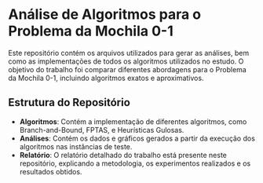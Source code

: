 # Análise de Algoritmos para o Problema da Mochila 0-1

Este repositório contém os arquivos utilizados para gerar as análises, bem como as implementações de todos os algoritmos utilizados no estudo. O objetivo do trabalho foi comparar diferentes abordagens para o Problema da Mochila 0-1, incluindo algoritmos exatos e aproximativos.

## Estrutura do Repositório

- **Algoritmos**: Contém a implementação de diferentes algoritmos, como Branch-and-Bound, FPTAS, e Heurísticas Gulosas.
- **Análises**: Contém os dados e gráficos gerados a partir da execução dos algoritmos nas instâncias de teste.
- **Relatório**: O relatório detalhado do trabalho está presente neste repositório, explicando a metodologia, os experimentos realizados e os resultados obtidos.

